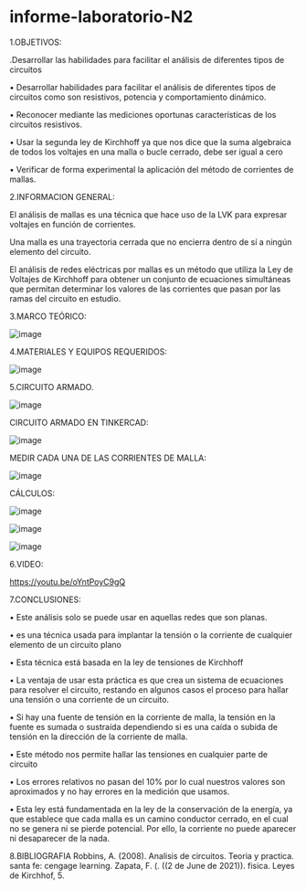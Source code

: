 # informe-laboratorio-N2


1.OBJETIVOS:

.Desarrollar   las   habilidades   para   facilitar   el   análisis   de   diferentes   tipos   de   circuitos


•	Desarrollar habilidades para facilitar el análisis de diferentes tipos de circuitos como son resistivos, potencia y comportamiento dinámico.


•	Reconocer mediante las mediciones oportunas características de los circuitos resistivos.


•	Usar la segunda ley de Kirchhoff ya que nos dice que la suma algebraica de todos los voltajes en una malla o bucle cerrado, debe ser igual a cero


•	Verificar de forma experimental la aplicación del método de corrientes de mallas.

2.INFORMACION GENERAL:

El análisis de mallas es una técnica que hace uso de la LVK para expresar voltajes en función de corrientes.

Una malla es una trayectoria cerrada que no encierra dentro de sí a ningún elemento del circuito.

El análisis de redes eléctricas por mallas es un método que utiliza la Ley de Voltajes de Kirchhoff para obtener un conjunto de ecuaciones simultáneas que permitan determinar los valores de las corrientes que pasan por las ramas del circuito en estudio.

3.MARCO TEÓRICO:


![image](https://user-images.githubusercontent.com/85263529/121981935-34b29d80-cd54-11eb-879e-6506945912bd.png)


4.MATERIALES Y EQUIPOS REQUERIDOS:


![image](https://user-images.githubusercontent.com/85263529/121982002-50b63f00-cd54-11eb-847c-dbeb48f53686.png)


5.CIRCUITO ARMADO.

![image](https://user-images.githubusercontent.com/85263529/121987862-eeaf0700-cd5e-11eb-8800-f7a294817a45.png)

CIRCUITO ARMADO EN TINKERCAD:

![image](https://user-images.githubusercontent.com/85263529/121991107-a09d0200-cd64-11eb-9d48-fdfc2fe4c672.png)

MEDIR CADA UNA DE LAS CORRIENTES DE MALLA:

![image](https://user-images.githubusercontent.com/85263529/121990547-8f9fc100-cd63-11eb-81ee-d38ca0bebfb9.png)

CÁLCULOS:

![image](https://user-images.githubusercontent.com/85263529/121995270-49029480-cd6c-11eb-9510-4bba9efd257a.png)

![image](https://user-images.githubusercontent.com/85263529/122001703-5886db00-cd76-11eb-9602-6296d90d503a.png)


![image](https://user-images.githubusercontent.com/85263529/122000886-20cb6380-cd75-11eb-9310-c2ef487c8b9a.png)


6.VIDEO:

https://youtu.be/oYntPoyC9gQ



7.CONCLUSIONES: 

•	Este análisis solo se puede usar en aquellas redes que son planas. 


•	es una técnica usada para implantar la tensión o la corriente de cualquier elemento de un circuito plano


•	Esta técnica está basada en la ley de tensiones de Kirchhoff


•	La ventaja de usar esta práctica es que crea un sistema de ecuaciones para resolver el circuito, restando en algunos casos el proceso para hallar una tensión o una corriente de un circuito.


•	Si hay una fuente de tensión en la corriente de malla, la tensión en la fuente es sumada o sustraída dependiendo si es una caída o subida de tensión en la dirección de la corriente de malla.


•	Este método nos permite hallar las tensiones en cualquier parte de circuito


•	Los errores relativos no pasan del 10% por lo cual nuestros valores son aproximados y no hay errores en la medición que usamos.


•	Esta ley está fundamentada en la ley de la conservación de la energía, ya que establece que cada malla es un camino conductor cerrado, en el cual no se genera ni se pierde potencial. Por ello, la corriente no puede aparecer ni desaparecer de la nada.




8.BIBLIOGRAFIA
Robbins, A. (2008). Analisis de circuitos. Teoria y practica. santa fe: cengage learning. Zapata, F. (. ((2 de June de 2021)). fisica. Leyes de Kirchhof, 5.

